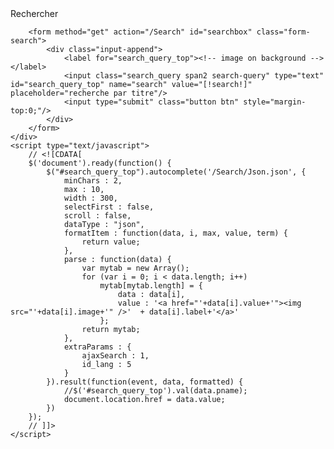 <!-- block seach mobile -->
<div class="block-search-top nav-item">
	<div class="icon-search">
		Rechercher
	</div>
	<!-- Block search module TOP -->
	<div id="search_block_top" class="item-top">

		<form method="get" action="/Search" id="searchbox" class="form-search">
			<div class="input-append">
				<label for="search_query_top"><!-- image on background --></label>
				<input class="search_query span2 search-query" type="text" id="search_query_top" name="search" value="[!search!]" placeholder="recherche par titre"/>
				<input type="submit" class="button btn" style="margin-top:0;"/>
			</div>
		</form>
	</div>
	<script type="text/javascript">
		// <![CDATA[
		$('document').ready(function() {
			$("#search_query_top").autocomplete('/Search/Json.json', {
				minChars : 2,
				max : 10,
				width : 300,
				selectFirst : false,
				scroll : false,
				dataType : "json",
				formatItem : function(data, i, max, value, term) {
					return value;
				},
				parse : function(data) {
					var mytab = new Array();
					for (var i = 0; i < data.length; i++)
						mytab[mytab.length] = {
							data : data[i],
							value : '<a href="'+data[i].value+'"><img src="'+data[i].image+'" />'  + data[i].label+'</a>'
						};
					return mytab;
				},
				extraParams : {
					ajaxSearch : 1,
					id_lang : 5
				}
			}).result(function(event, data, formatted) {
				//$('#search_query_top').val(data.pname);
				document.location.href = data.value;
			})
		});
		// ]]>
	</script>

</div>
<!-- /Block search module TOP -->
